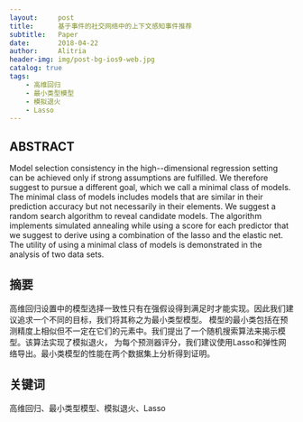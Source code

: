 ```yaml
---
layout:     post
title:      基于事件的社交网络中的上下文感知事件推荐
subtitle:   Paper
date:       2018-04-22
author:     Alitria
header-img: img/post-bg-ios9-web.jpg
catalog: true
tags:
    - 高维回归
    - 最小类型模型
    - 模拟退火
    - Lasso
---
```


## ABSTRACT
Model selection consistency in the high--dimensional regression setting can be achieved only if strong assumptions 
are fulfilled. We therefore suggest to pursue a different goal, which we call a minimal class of models. The minimal 
class of models includes models that are similar in their prediction accuracy but not necessarily in their elements. 
We suggest a random search algorithm to reveal candidate models. The algorithm implements simulated annealing while 
using a score for each predictor that we suggest to derive using a combination of the lasso and the elastic net. 
The utility of using a minimal class of models is demonstrated in the analysis of two data sets.

## 摘要
高维回归设置中的模型选择一致性只有在强假设得到满足时才能实现。因此我们建议追求一个不同的目标，我们将其称之为最小类型模型。
模型的最小类包括在预测精度上相似但不一定在它们的元素中。我们提出了一个随机搜索算法来揭示模型。该算法实现了模拟退火，
为每个预测器评分，我们建议使用Lasso和弹性网络导出。最小类模型的性能在两个数据集上分析得到证明。

## 关键词
高维回归、最小类型模型、模拟退火、Lasso
